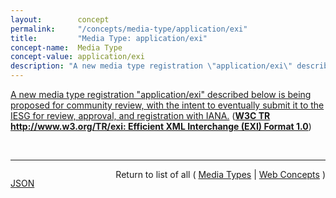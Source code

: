```yaml
---
layout:        concept
permalink:     "/concepts/media-type/application/exi"
title:         "Media Type: application/exi"
concept-name:  Media Type
concept-value: application/exi
description: "A new media type registration \"application/exi\" described below is being proposed for community review, with the intent to eventually submit it to the IESG for review, approval, and registration with IANA."
---
```


[A new media type registration "application/exi" described below is being proposed for community review, with the intent to eventually submit it to the IESG for review, approval, and registration with IANA.](http://www.w3.org/TR/exi/#internetMediaType "Read documentation for Media Type &#34;application/exi&#34;") (**[W3C TR http://www.w3.org/TR/exi: Efficient XML Interchange (EXI) Format 1.0](/specs/W3C/TR/exi "This document is the specification of the Efficient XML Interchange (EXI) format. EXI is a very compact representation for the Extensible Markup Language (XML) Information Set that is intended to simultaneously optimize performance and the utilization of computational resources. The EXI format uses a hybrid approach drawn from the information and formal language theories, plus practical techniques verified by measurements, for entropy encoding XML information. Using a relatively simple algorithm, which is amenable to fast and compact implementation, and a small set of datatype representations, it reliably produces efficient encodings of XML event streams. The grammar production system and format definition of EXI are presented.")**)

<br/>
<hr/>

<p style="float : left"><a href="./application/exi.json" title="JSON representing this particular Web Concept value">JSON</a></p>
<p style="text-align: right">Return to list of all ( <a href="../media-type/">Media Types</a> | <a href="../">Web Concepts</a> )</p>
